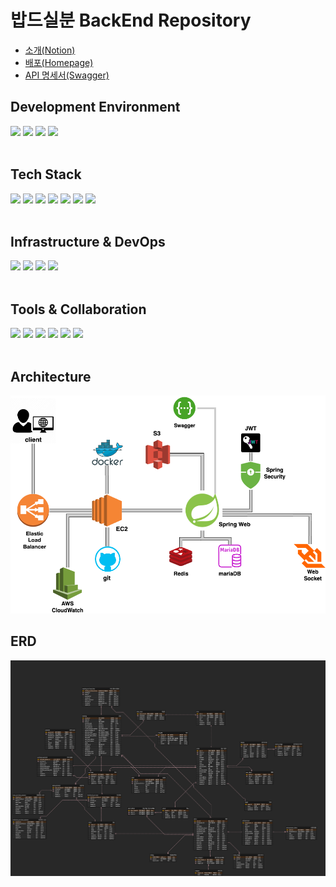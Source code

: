 # 밥드실분  BackEnd Repository
- [소개(Notion)](https://chaen-notio.notion.site/29c9baa2ab4141bab4855cdb634fe565?pvs=4)
- [배포(Homepage)](https://bdsb-frontend.vercel.app/)
- [API 명세서(Swagger)](http://3.34.19.176:8080/swagger-ui/index.html)

## Development Environment
<div align="left"> <img src="https://img.shields.io/badge/Java 21-007396?style=for-the-badge&logo=openjdk&logoColor=white"> <img src="https://img.shields.io/badge/Gradle 8.8-02303A?style=for-the-badge&logo=gradle&logoColor=white"> <img src="https://img.shields.io/badge/Spring Boot 3.3.2-6DB33F?style=for-the-badge&logo=spring&logoColor=white"> <img src="https://img.shields.io/badge/IntelliJ IDEA-000?style=for-the-badge&logo=Intellij IDEA&logoColor=white"> </div>
<br>

## Tech Stack
<div align="left"> <img src="https://img.shields.io/badge/Spring Security, JPA, WebSocket, STOMP-6DB33F?style=for-the-badge&logo=spring&logoColor=white"> <img src="https://img.shields.io/badge/Swagger-85EA2D?style=for-the-badge&logo=swagger&logoColor=white"> <img src="https://img.shields.io/badge/QueryDSL-4479A1?style=for-the-badge&logo=java&logoColor=white"> <img src="https://img.shields.io/badge/JWT-000000?style=for-the-badge&logo=jsonwebtokens&logoColor=white"> <img src="https://img.shields.io/badge/Redis-DC382D?style=for-the-badge&logo=redis&logoColor=white"> <img src="https://img.shields.io/badge/MariaDB-4479A1?style=for-the-badge&logo=mariadb&logoColor=white"> <img src="https://img.shields.io/badge/SMTP-1A82E2?style=for-the-badge&logo=mail&logoColor=white"> </div>
<br>

## Infrastructure & DevOps
<div align="left"> <img src="https://img.shields.io/badge/Docker-2496ED?style=for-the-badge&logo=docker&logoColor=white"> <img src="https://img.shields.io/badge/Amazon RDS, EC2, S3, CloudWatch-FF9900?style=for-the-badge&logo=amazonaws&logoColor=white"> <img src="https://img.shields.io/badge/AWS-232F3E?style=for-the-badge&logo=amazonaws&logoColor=white"> <img src="https://img.shields.io/badge/Vercel-000000?style=for-the-badge&logo=vercel&logoColor=white"> </div>
<br>

## Tools & Collaboration
<div align="left"> <img src="https://img.shields.io/badge/Postman-FF6C37?style=for-the-badge&logo=postman&logoColor=white"> <img src="https://img.shields.io/badge/IntelliJ IDEA HTTP Client-000000?style=for-the-badge&logo=IntelliJ IDEA&logoColor=white"> <img src="https://img.shields.io/badge/GitHub-181717?style=for-the-badge&logo=github&logoColor=white"> <img src="https://img.shields.io/badge/Slack-4A154B?style=for-the-badge&logo=slack&logoColor=white"> <img src="https://img.shields.io/badge/Discord-5865F2?style=for-the-badge&logo=discord&logoColor=white"> <img src="https://img.shields.io/badge/Notion-000000?style=for-the-badge&logo=notion&logoColor=white"> </div>
<br>

## Architecture
<img src="diagramImage.png"/>
<br>

## ERD
<img src="./ERD.png"/>
